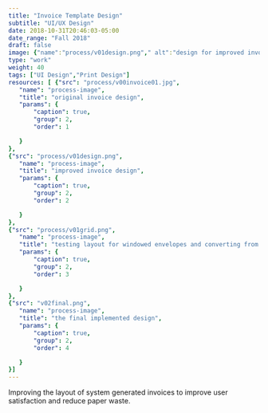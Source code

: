 ```yaml
---
title: "Invoice Template Design"
subtitle: "UI/UX Design"
date: 2018-10-31T20:46:03-05:00
date_range: "Fall 2018"
draft: false
image: {"name":"process/v01design.png"," alt":"design for improved invoice layout"}
type: "work"
weight: 40
tags: ["UI Design","Print Design"]
resources: [ {"src": "process/v00invoice01.jpg",
   "name": "process-image",
   "title": "original invoice design",
   "params": {
       "caption": true,
       "group": 2,
       "order": 1

   }
},
{"src": "process/v01design.png",
   "name": "process-image",
   "title": "improved invoice design",
   "params": {
       "caption": true,
       "group": 2,
       "order": 2

   }
},
{"src": "process/v01grid.png",
   "name": "process-image",
   "title": "testing layout for windowed envelopes and converting from points to pixels ",
   "params": {
       "caption": true,
       "group": 2,
       "order": 3

   }
},
{"src": "v02final.png",
   "name": "process-image",
   "title": "the final implemented design",
   "params": {
       "caption": true,
       "group": 2,
       "order": 4

   }
}]
---
```

Improving the layout of system generated invoices to improve user satisfaction and reduce paper waste.

